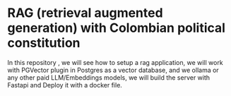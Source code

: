 # RAG (retrieval augmented generation) with Colombian political constitution

In this repository , we will see how to setup a rag application, we will work with PGVector plugin in Postgres as a vector database, and we ollama or any other paid LLM/Embeddings models, we will build the server with Fastapi and Deploy it with a docker file.